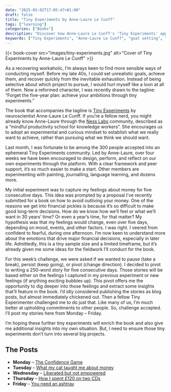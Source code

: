 ```yaml
---
date: "2025-03-02T17:05:47+01:00"
draft: false
title: "Tiny Experiments by Anne-Laure Le Cunff"
tags: ["learning"]
categories: ["Books"] 
description: "Discover how Anne-Laure Le Cunff's 'Tiny Experiments' approach can help you achieve goals through small, manageable tests rather than overwhelming five-year plans. Learn about experimenting with money emotions and creative writing for personal insights."
keywords: ["Tiny Experiments", "Anne-Laure Le Cunff", "goal setting", "Ness Labs", "productivity", "personal development", "mindful productivity"]
---
```


{{< book-cover src="images/tiny-experiments.jpg" alt="Cover of Tiny Experiments by Anne-Laure Le Cunff" >}}

As a recovering workaholic, I’m always keen to find more sensible ways of conducting myself. Before my late 40s, I could set unrealistic goals, achieve them, and recover quickly from the inevitable exhaustion. Instead of being selective about which project to pursue, I would hurl myself like a loon at all of them. Now a reformed character, I was recently drawn to the tagline: “Forget the five-year plan: achieve your ambitions through tiny experiments.”

The book that accompanies the tagline is [Tiny Experiments](https://uk.bookshop.org/a/2760/9781800819153) by neuroscientist Anne-Laure Le Cunff. If you’re a fellow nerd, you might already know Anne-Laure through the [Ness Labs](https://nesslabs.com/) community, described as a “mindful productivity school for knowledge workers”. She encourages us to adopt an experimental and curious mindset to establish what we really want to achieve, rather than pursuing what we think we should want.

Last month, I was fortunate to be among the 300 people accepted into an ephemeral Tiny Experiments community. Led by Anne-Laure, over four weeks we have been encouraged to design, perform, and reflect on our own experiments through the platform. With a clear framework and peer support, it’s so much easier to make a start. Other members are experimenting with painting, journalling, language learning, and dozens more.

My initial experiment was to capture my feelings about money for five consecutive days. This idea was prompted by a proposal I’ve recently submitted for a book on how to avoid outliving your money. One of the reasons we get into financial pickles is because it’s so difficult to make good long-term decisions. How do we know how we’ll feel or what we’ll want in 30 years’ time? Or even a year’s time, for that matter? My hypothesis was that my feelings would change, even over five days, depending on mood, events, and other factors. I was right. I veered from confident to fearful, during one afternoon. I’m now keen to understand more about the emotions that drive major financial decisions, especially in later life.  Admittedly, this is a tiny sample size and a limited timeframe, but it’s already given me some ideas for the fieldwork I’ll conduct for the book.

For this week’s challenge, we were asked if we wanted to pause (take a break), persist (keep going), or pivot (change direction). I decided to pivot to writing a 250-word story for five consecutive days. Those stories will be based either on the feelings I captured in my previous experiment or new feelings (if anything exciting bubbles up). This pivot offers me the opportunity to dig deeper into those feelings and extract some insights that’ll feature in the book. I’d idly considered publishing the stories as blog posts, but almost immediately chickened out. Then a fellow Tiny Experimenter challenged me to do just that. Like many of us, I’m much better at upholding commitments to other people. So, challenge accepted. I’ll post my stories here from Monday – Friday.

I’m hoping these further tiny experiments will enrich the book and also give me additional insights into my own situation. But, I need to ensure those tiny experiments don’t turn into several big projects.

## The Posts

- **Monday** – [The Confidence Game](/posts/the-confidence-game)
- **Tuesday** – [What my cat taught me about money](/posts/what-my-cat-taught-me-about-money)
- **Wednesday** – [Liberated but not empowered](/posts/liberated-but-not-empowered/)
- **Thursday** – [How I spent £120 on two CDs](/posts/how-i-spent-120-on-two-cds)
- **Friday** – [You need an ashtray](/posts/you-need-an-ashtray/)